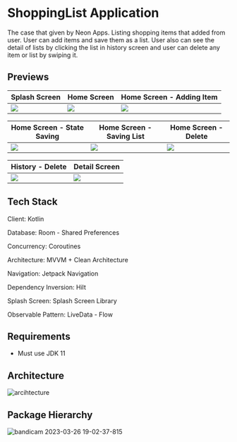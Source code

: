 # ShoppingList Application

  The case that given by Neon Apps. Listing shopping items that added from user. User can add items and save them as a list. User also can see the detail of lists by clicking the list in history screen and user can delete any item or list by swiping it. 

## Previews

| Splash Screen | Home Screen | Home Screen - Adding Item |
| --- | --- |--- |
| ![](https://media.giphy.com/media/v1.Y2lkPTc5MGI3NjExZmFkOTFlZmM1NGQwYTIwMWM3MTkyMDdiNDZmZTg1MzQ5NjY3YzU0MiZjdD1n/6Ls4fGT9hJo921v7kp/giphy.gif) | ![](https://media.giphy.com/media/v1.Y2lkPTc5MGI3NjExODNjZWI0NTc5Y2FmMDA5MDA0ODA3OWMxMzk1Nzc4YTA2ODYwMTYyYiZjdD1n/ViAyy81YBsEl00WaVv/giphy.gif) | ![](https://media.giphy.com/media/v1.Y2lkPTc5MGI3NjExY2UyZGE5MzJhNTA1NjFiM2ZlNGZiNTkwNzNkOTc4MDQ0YTBkZGNhZCZjdD1n/ucT1KiIuLrL9yvtvy1/giphy.gif)

| Home Screen - State Saving | Home Screen - Saving List | Home Screen - Delete |
| --- | --- |--- |
| ![](https://media.giphy.com/media/v1.Y2lkPTc5MGI3NjExZDMzZjUwNTc2NGI3YzMzYTBiOGUwMDM5N2QxNTM3YmZiMzQ5Zjg5MSZjdD1n/l8GgQdRnAF55nL7ebe/giphy.gif) | ![](https://media.giphy.com/media/v1.Y2lkPTc5MGI3NjExM2MwYjAxZDVmOTJlYjU5OTY5ZDEwZjQ2MjA0ZTE5MDU3YzJmNzU1OSZjdD1n/W3a69WiCHMtTRlXQYo/giphy.gif) | ![](https://media.giphy.com/media/v1.Y2lkPTc5MGI3NjExMDc3YTEwYjVjMTlkOTdhYTdjZDQwY2JiMDVjOTA1ZGZlM2I4N2Q2NCZjdD1n/HGTgm5E4bXZwNR5j4G/giphy.gif)

| History - Delete | Detail Screen | 
| --- | --- |
| ![](https://media.giphy.com/media/v1.Y2lkPTc5MGI3NjExMWYyOWVhMjkxY2RmMjE4MDRkMGY0MGM0ZTUyOGJiMDA5NTkzZGZhOSZjdD1n/m6R6Ty58OQKflvBLn5/giphy.gif) | ![](https://media.giphy.com/media/v1.Y2lkPTc5MGI3NjExYzAzY2VkZjZiMGI2MGY4NDg3ZTdkNjU3MTkwNzhmMmNlM2ViZjk1NSZjdD1n/Q6enD1VIonqR4RfWKr/giphy.gif) | 


## Tech Stack

Client: Kotlin

Database: Room - Shared Preferences

Concurrency: Coroutines

Architecture: MVVM + Clean Architecture

Navigation: Jetpack Navigation

Dependency Inversion: Hilt

Splash Screen: Splash Screen Library

Observable Pattern: LiveData - Flow

## Requirements

- Must use JDK 11

## Architecture

![arcihtecture](https://user-images.githubusercontent.com/109312197/215129481-dfbec2d9-8932-48eb-a0a0-fa04f53326d2.png)

## Package Hierarchy
![bandicam 2023-03-26 19-02-37-815](https://user-images.githubusercontent.com/109312197/227789041-c9ef60c9-532f-4eb9-a559-2000f525ef52.jpg)
